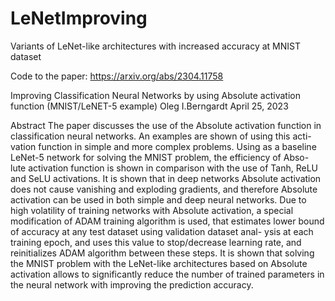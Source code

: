 # LeNetImproving
Variants of LeNet-like architectures with increased accuracy at MNIST dataset

Code to the paper: https://arxiv.org/abs/2304.11758

Improving Classification Neural Networks by
using Absolute activation function
(MNIST/LeNET-5 example)
Oleg I.Berngardt
April 25, 2023

Abstract
The paper discusses the use of the Absolute activation function in
classification neural networks. An examples are shown of using this acti-
vation function in simple and more complex problems. Using as a baseline
LeNet-5 network for solving the MNIST problem, the efficiency of Abso-
lute activation function is shown in comparison with the use of Tanh,
ReLU and SeLU activations. It is shown that in deep networks Absolute
activation does not cause vanishing and exploding gradients, and therefore
Absolute activation can be used in both simple and deep neural networks.
Due to high volatility of training networks with Absolute activation, a
special modification of ADAM training algorithm is used, that estimates
lower bound of accuracy at any test dataset using validation dataset anal-
ysis at each training epoch, and uses this value to stop/decrease learning
rate, and reinitializes ADAM algorithm between these steps. It is shown
that solving the MNIST problem with the LeNet-like architectures based
on Absolute activation allows to significantly reduce the number of trained
parameters in the neural network with improving the prediction accuracy.

